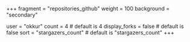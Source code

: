 +++
fragment = "repositories_github"
weight = 100
background = "secondary"

user = "okkur"
count = 4 # default is 4
display_forks = false # default is false
sort = "stargazers_count" # default is "stargazers_count"
+++
